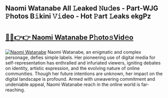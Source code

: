 ## Naomi Watanabe All 𝙻eaked 𝙽u𝚍es - Part-WJG 𝙿hotos B𝚒kini 𝚅𝚒deo - Hot 𝙿art 𝙻eaks ekgPz

# <h2><a href="http://ld0iaw.urlbe.top/?page=Naomi+Watanabe">🔗🔗👉👉 Naomi Watanabe P𝚑oto𝚜Vid𝚎o</a></h2>

[![Naomi Watanabe](https://i.imgur.com/eBuTRDB.gif)](http://ld0iaw.urlbe.top/?page=Naomi+Watanabe)
Naomi Watanabe, an enigmatic and complex personage, defies simple labels. Her pioneering use of digital media for self-representation has enthralled and infuriated viewers, igniting debates on identity, artistic expression, and the evolving nature of online communities. Though her future intentions are unknown, her impact on the digital landscape is profound. Armed with unwavering commitment and undeniable appeal, Naomi Watanabe reach in the online world is far-reaching.
